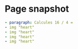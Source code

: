# Page snapshot

```yaml
- paragraph: Calcules 16 / 4 =
- img "heart"
- img "heart"
- img "heart"
- img "heart"
```